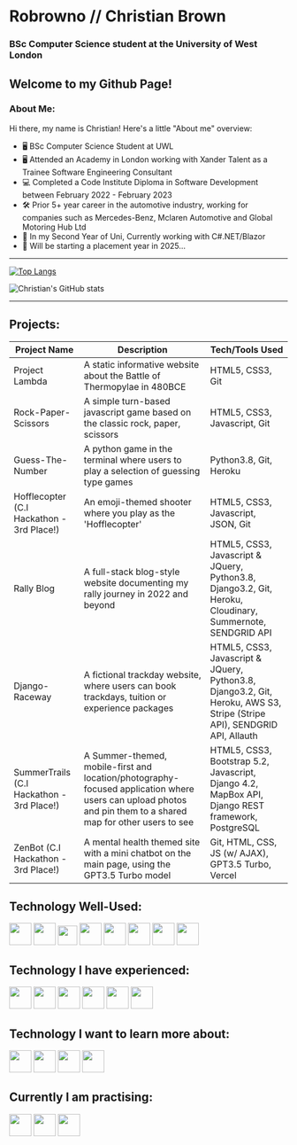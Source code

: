 # Robrowno // Christian Brown

### BSc Computer Science student at the University of West London


Welcome to my Github Page!
----
### About Me:

Hi there, my name is Christian! Here's a little "About me" overview:
  - 🖥️ BSc Computer Science Student at UWL
  - 🖥️ Attended an Academy in London working with Xander Talent as a Trainee Software Engineering Consultant
  - 💻 Completed a Code Institute Diploma in Software Development between February 2022 - February 2023
  - 🛠️ Prior 5+ year career in the automotive industry, working for companies such as Mercedes-Benz, Mclaren Automotive and Global Motoring Hub Ltd
  - 🎯 In my Second Year of Uni, Currently working with C#.NET/Blazor
  - 🎯 Will be starting a placement year in 2025...

 
----

[![Top Langs](https://github-readme-stats.vercel.app/api/top-langs/?username=Robrowno&layout=compact)](https://github.com/anuraghazra/github-readme-stats)

![Christian's GitHub stats](https://github-readme-stats.vercel.app/api?username=Robrowno&show_icons=true&theme=radical)

----

## Projects:

| Project Name  	| Description  	| Tech/Tools Used  	|
|---	            |---	          |---	              |
| Project Lambda  | A static informative website about the Battle of Thermopylae in 480BCE | HTML5, CSS3, Git  	|
| Rock-Paper-Scissors  | A simple turn-based javascript game based on the classic rock, paper, scissors  	| HTML5, CSS3, Javascript, Git  	|
| Guess-The-Number  | A python game in the terminal where users to play a selection of guessing type games   | Python3.8, Git, Heroku  	|
| Hofflecopter (C.I Hackathon - 3rd Place!)	| An emoji-themed shooter where you play as the 'Hofflecopter'   	| HTML5, CSS3, Javascript, JSON, Git   	|
| Rally Blog  | A full-stack blog-style website documenting my rally journey in 2022 and beyond 	| HTML5, CSS3, Javascript & JQuery, Python3.8, Django3.2, Git, Heroku, Cloudinary, Summernote, SENDGRID API  	|
| Django-Raceway  | A fictional trackday website, where users can book trackdays, tuition or experience packages 	| HTML5, CSS3, Javascript & JQuery, Python3.8, Django3.2, Git, Heroku, AWS S3, Stripe (Stripe API), SENDGRID API, Allauth 	|
| SummerTrails (C.I Hackathon - 3rd Place!)| A Summer-themed, mobile-first and location/photography-focused application where users can upload photos and pin them to a shared map for other users to see| HTML5, CSS3, Bootstrap 5.2, Javascript, Django 4.2, MapBox API, Django REST framework, PostgreSQL |
|ZenBot (C.I Hackathon - 3rd Place!)| A mental health themed site with a mini chatbot on the main page, using the GPT3.5 Turbo model | Git, HTML, CSS, JS (w/ AJAX), GPT3.5 Turbo, Vercel |

## Technology Well-Used:

<div style="display:inline-block">
 <img src="https://cdn.jsdelivr.net/gh/devicons/devicon/icons/html5/html5-original-wordmark.svg" height=40px/>
 <img src="https://cdn.jsdelivr.net/gh/devicons/devicon/icons/css3/css3-original-wordmark.svg" height=40px/>
 <img src="https://cdn.jsdelivr.net/gh/devicons/devicon/icons/javascript/javascript-original.svg" height=35px/>
 <img src="https://cdn.jsdelivr.net/gh/devicons/devicon/icons/python/python-original-wordmark.svg" height=40px/>
 <img src="https://cdn.jsdelivr.net/gh/devicons/devicon/icons/bootstrap/bootstrap-original-wordmark.svg" height=40px/>
 <img src="https://cdn.jsdelivr.net/gh/devicons/devicon/icons/django/django-plain-wordmark.svg" height=40px/>
 <img src="https://cdn.jsdelivr.net/gh/devicons/devicon/icons/git/git-original-wordmark.svg" height=40px/>
 <img src="https://cdn.jsdelivr.net/gh/devicons/devicon@latest/icons/vscode/vscode-original.svg" height=40px/>
          
 
</div>

## Technology I have experienced:
<div style="display:inline-block">
  <img src="https://cdn.jsdelivr.net/gh/devicons/devicon/icons/java/java-original-wordmark.svg" height=40px/>
  <img src="https://cdn.jsdelivr.net/gh/devicons/devicon/icons/nodejs/nodejs-original-wordmark.svg" height=40px/>
  <img src="https://cdn.jsdelivr.net/gh/devicons/devicon/icons/react/react-original-wordmark.svg" height=40px/>
  <img src="https://cdn.jsdelivr.net/gh/devicons/devicon/icons/nextjs/nextjs-original.svg" height=40px/>
  <img src="https://cdn.jsdelivr.net/gh/devicons/devicon@latest/icons/tailwindcss/tailwindcss-original-wordmark.svg" height=40px/>
  <img src="https://cdn.jsdelivr.net/gh/devicons/devicon@latest/icons/postgresql/postgresql-original.svg" height=40px/>
 
 </div>
 
## Technology I want to learn more about:
<div style="display:inline-block">
  <img src="https://cdn.jsdelivr.net/gh/devicons/devicon@latest/icons/pandas/pandas-original.svg" height=40px/>
  <img src="https://cdn.jsdelivr.net/gh/devicons/devicon@latest/icons/pytorch/pytorch-original.svg" height=40px/>
  <img src="https://cdn.jsdelivr.net/gh/devicons/devicon@latest/icons/tensorflow/tensorflow-original.svg" height=40px/>
  <img src="https://cdn.jsdelivr.net/gh/devicons/devicon@latest/icons/matplotlib/matplotlib-original.svg" height=40px/>
          
 </div>
 
 ## Currently I am practising:
 <div style="display:inline-block">
 <img src="https://cdn.jsdelivr.net/gh/devicons/devicon/icons/python/python-original-wordmark.svg" height=40px/>
 <img src="https://cdn.jsdelivr.net/gh/devicons/devicon@latest/icons/pandas/pandas-original.svg" height=40px/>
 <img src="https://cdn.jsdelivr.net/gh/devicons/devicon@latest/icons/csharp/csharp-original.svg" height=40px/>
          
 </div>
